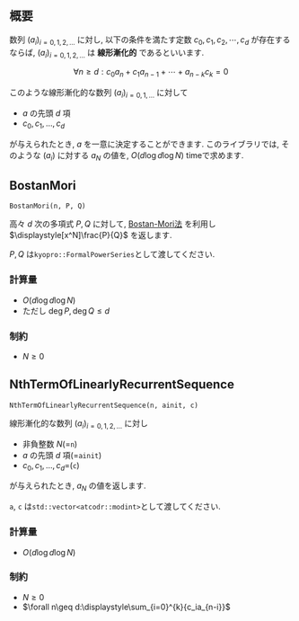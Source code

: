 ## 概要

数列 $(a_i)_{i=0,1,2,\dots}$ に対し, 以下の条件を満たす定数 $c_0,c_1,c_2,\cdots,c_d$ が存在するならば, $(a_i)_{i=0,1,2,\dots}$ は **線形漸化的** であるといいます.

$$\forall n\geq d : c_0a_n+c_1a_{n-1}+\cdots+a_{n-k}c_k=0$$

このような線形漸化的な数列 $(a_i)_{i=0,1,\dots}$ に対して

- $a$ の先頭 $d$ 項
- $c_0,c_1,\dots,c_d$

が与えられたとき, $a$ を一意に決定することができます. このライブラリでは, そのような $(a_i)$ に対する $a_N$ の値を, $O(d\log d\log N)$ timeで求めます.

## BostanMori

``BostanMori(n, P, Q)``

高々 $d$ 次の多項式 $P,Q$ に対して, [Bostan-Mori法](https://qiita.com/ryuhe1/items/da5acbcce4ac1911f47a) を利用し $\displaystyle[x^N]\frac{P}{Q}$ を返します.

$P,Q$ は`kyopro::FormalPowerSeries`として渡してください.

### 計算量

- $O(d\log d\log N)$
- ただし $\deg P,\deg Q\leq d$

### 制約

- $N\geq 0$

## NthTermOfLinearlyRecurrentSequence

``NthTermOfLinearlyRecurrentSequence(n, ainit, c)``

線形漸化的な数列 $(a_i)_{i=0,1,2,\dots}$ に対し

- 非負整数 $N$(=`n`)
- $a$ の先頭 $d$ 項(=`ainit`)
- $c_0,c_1,\dots,c_d$=(`c`)

が与えられたとき, $a_N$ の値を返します.

`a`, `c` は`std::vector<atcodr::modint>`として渡してください.

### 計算量

- $O(d\log d\log N)$

### 制約

- $N\geq 0$
- $\forall n\geq d:\displaystyle\sum_{i=0}^{k}{c_ia_{n-i}}$